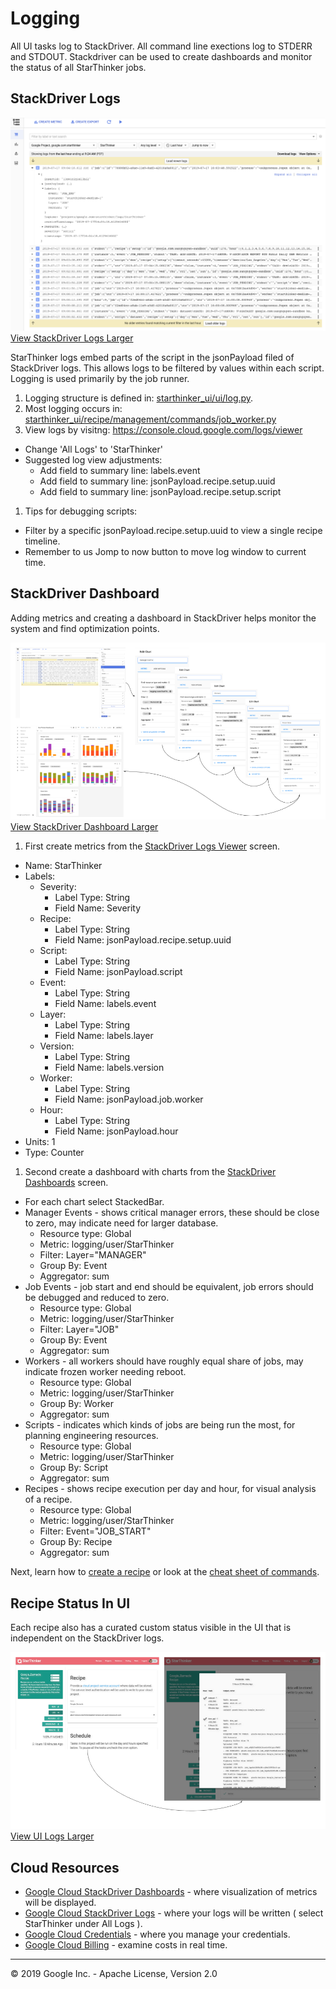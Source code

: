# Logging

All UI tasks log to StackDriver. All command line exections log to STDERR and STDOUT. Stackdriver
can be used to create dashboards and monitor the status of all StarThinker jobs.

## StackDriver Logs

![StackDriver Logs](images/logging_logs.png)
[View StackDriver Logs Larger](images/logging_logs.png)

StarThinker logs embed parts of the script in the jsonPayload filed of StackDriver logs. This allows
logs to be filtered by values within each script.  Logging is used primarily by the job runner.

1. Logging structure is defined in: [starthinker_ui/ui/log.py](../starthinker_ui/ui/log.py).
1. Most logging occurs in: [starthinker_ui/recipe/management/commands/job_worker.py](../starthinker_ui/recipe/management/commands/job_worker.py)
1. View logs by visitng: https://console.cloud.google.com/logs/viewer
  - Change 'All Logs' to 'StarThinker'
  - Suggested log view adjustments:
    - Add field to summary line: labels.event
    - Add field to summary line: jsonPayload.recipe.setup.uuid
    - Add field to summary line: jsonPayload.recipe.setup.script
1. Tips for debugging scripts:
  - Filter by a specific jsonPayload.recipe.setup.uuid to view a single recipe timeline.
  - Remember to us Jomp to now button to move log window to current time.

## StackDriver Dashboard

Adding metrics and creating a dashboard in StackDriver helps monitor the system and find 
optimization points.

![StackDriver Dashboard](images/logging_dashboard.png)
[View StackDriver Dashboard Larger](images/logging_dashboard.png)

1. First create metrics from the [StackDriver Logs Viewer](https://console.cloud.google.com/logs/viewer) screen.
  - Name: StarThinker
  - Labels:
    - Severity:
      - Label Type: String
      - Field Name: Severity
    - Recipe:
      - Label Type: String
      - Field Name: jsonPayload.recipe.setup.uuid
    - Script:
      - Label Type: String
      - Field Name: jsonPayload.script
    - Event:
      - Label Type: String
      - Field Name: labels.event
    - Layer:
      - Label Type: String
      - Field Name: labels.layer
    - Version:
      - Label Type: String
      - Field Name: labels.version
    - Worker:
      - Label Type: String
      - Field Name: jsonPayload.job.worker
    - Hour:
      - Label Type: String
      - Field Name: jsonPayload.hour
  - Units: 1
  - Type: Counter 

1. Second create a dashboard with charts from the [StackDriver Dashboards](https://app.google.stackdriver.com/dashboards)  screen. 
  - For each chart select StackedBar.
  - Manager Events - shows critical manager errors, these should be close to zero, may indicate need for larger database. 
    - Resource type: Global
    - Metric: logging/user/StarThinker
    - Filter: Layer="MANAGER"
    - Group By: Event
    - Aggregator: sum
  - Job Events - job start and end should be equivalent, job errors should be debugged and reduced to zero.
    - Resource type: Global
    - Metric: logging/user/StarThinker
    - Filter: Layer="JOB"
    - Group By: Event
    - Aggregator: sum
  - Workers  - all workers should have roughly equal share of jobs, may indicate frozen worker needing reboot. 
    - Resource type: Global
    - Metric: logging/user/StarThinker
    - Group By: Worker
    - Aggregator: sum
  - Scripts - indicates which kinds of jobs are being run the most, for planning engineering resources.
    - Resource type: Global
    - Metric: logging/user/StarThinker
    - Group By: Script
    - Aggregator: sum
  - Recipes - shows recipe execution per day and hour, for visual analysis of a recipe.
    - Resource type: Global
    - Metric: logging/user/StarThinker
    - Filter: Event="JOB_START"
    - Group By: Recipe
    - Aggregator: sum

Next, learn how to [create a recipe](recipe.md) or look at the [cheat sheet of commands](cheat_sheet.md). 

## Recipe Status In UI

Each recipe also has a curated custom status visible in the UI that is independent on the StackDriver logs. 

![UI Logs](images/logging_ui.png)
[View UI Logs Larger](images/logging_ui.png)

## Cloud Resources

  - [Google Cloud StackDriver Dashboards](https://console.cloud.google.com/dashboards) - where visualization of metrics will be displayed.
  - [Google Cloud StackDriver Logs](https://console.cloud.google.com/logs/viewer) - where your logs will be written ( select StarThinker under All Logs ).
  - [Google Cloud Credentials](https://console.cloud.google.com/apis/credentials) - where you manage your credentials.
  - [Google Cloud Billing](https://console.cloud.google.com/billing/linkedaccount) - examine costs in real time.

---
&copy; 2019 Google Inc. - Apache License, Version 2.0

